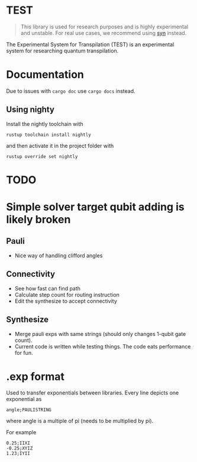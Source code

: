 # TEST
> This library is used for research purposes and is highly experimental and unstable. For real use cases, we recommend using [syn](https://github.com/QuantumHel/syn) instead.

The Experimental System for Transpilation (TEST) is an experimental system for researching quantum transpilation.

# Documentation
Due to issues with `cargo doc` use `cargo docs` instead.

## Using nighty
Install the nightly toolchain with
```
rustup toolchain install nightly
```
and then activate it in the project folder with 
```
rustup override set nightly
```

# TODO
# Simple solver target qubit adding is likely broken
## Pauli
- Nice way of handling clifford angles
## Connectivity
- See how fast can find path
- Calculate step count for routing instruction
- Edit the synthesize to accept connectivity
## Synthesize
- Merge pauli exps with same strings (should only changes 1-qubit gate count).
- Current code is written while testing things. The code eats performance for fun.

# .exp format
Used to transfer exponentials between libraries. Every line depicts one exponential as
```
angle;PAULISTRING
```
where angle is a multiple of pi (needs to be multiplied by pi).

For example
```
0.25;IIXI
-0.25;XYIZ
1.23;IYII
```
